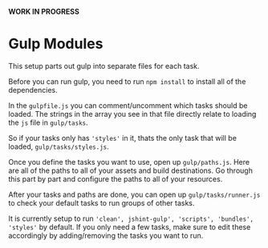 **WORK IN PROGRESS**

# Gulp Modules

This setup parts out gulp into separate files for each task.

Before you can run gulp, you need to run `npm install` to install all of the dependencies.

In the `gulpfile.js` you can comment/uncomment which tasks should be loaded. The strings in the array you see in that file directly relate to loading the `js` file in `gulp/tasks`.

So if your tasks only has `'styles'` in it, thats the only task that will be loaded, `gulp/tasks/styles.js`.

Once you define the tasks you want to use, open up `gulp/paths.js`. Here are all of the paths to all of your assets and build destinations. Go through this part by part and configure the paths to all of your resources.

After your tasks and paths are done, you can open up `gulp/tasks/runner.js` to check your default tasks to run groups of other tasks.

It is currently setup to run `'clean', jshint-gulp', 'scripts', 'bundles', 'styles'` by default. If you only need a few tasks, make sure to edit these accordingly by adding/removing the tasks you want to run.
